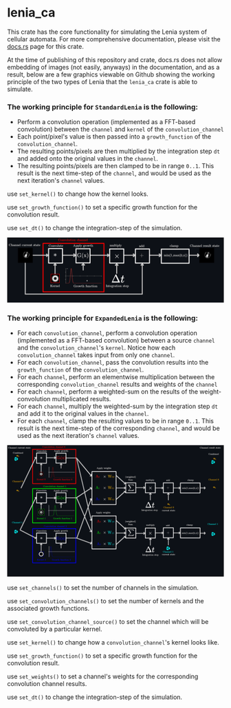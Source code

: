 # lenia_ca

This crate has the core functionality for simulating the Lenia system of cellular automata. For more comprehensive documentation, please visit the [docs.rs](https://docs.rs/lenia_ca/0.1.1/lenia_ca/) page for this crate. 

At the time of publishing of this repository and crate, docs.rs does not allow embedding of images (not easily, anyways) in the documentation, and as a result, below are a few graphics viewable on Github showing the working principle of the two types of Lenia that the ``lenia_ca`` crate is able to simulate. 

### The working principle for ``StandardLenia`` is the following:
* Perform a convolution operation (implemented as a FFT-based convolution) between the ``channel`` and ``kernel`` of the ``convolution_channel``
* Each point/pixel's value is then passed into a ``growth_function`` of the ``convolution_channel``.
* The resulting points/pixels are then multiplied by the integration step ``dt`` and added onto the original values in the ``channel``.
* The resulting points/pixels are then clamped to be in range ``0..1``. This result is the next time-step of the ``channel``, and would be used as the next iteration's ``channel`` values. 

use ``set_kernel()`` to change how the kernel looks.

use ``set_growth_function()`` to set a specific growth function for the convolution result.

use ``set_dt()`` to change the integration-step of the simulation. 

![Image representation of the algorithm on GitHub](images/standardlenia.png)



### The working principle for ``ExpandedLenia`` is the following:

* For each `convolution_channel`, perform a convolution operation (implemented as a FFT-based convolution) between a source `channel` and the `convolution_channel`'s `kernel`. Notice how each `convolution_channel` takes input from only one `channel`.
* For each `convolution_channel`, pass the convolution results into the `growth_function` of the `convolution_channel`.
* For each `channel`, perform an elementwise multiplication between the corresponding `convolution_channel` results and weights of the `channel`
* For each `channel`, perform a weighted-sum on the results of the weight-convolution multiplicated results. 
* For each `channel`, multiply the weighted-sum by the integration step `dt` and add it to the original values in the `channel`.
* For each `channel`, clamp the resulting values to be in range `0..1`. This result is the next time-step of the corresponding `channel`, and would be used as the next iteration's `channel` values.

![Image representation of the algorithm on GitHub](images/expandedlenia.png)

use `set_channels()` to set the number of channels in the simulation.

use `set_convolution_channels()` to set the number of kernels and the associated growth functions.

use `set_convolution_channel_source()` to set the channel which will be convoluted by a particular kernel.

use `set_kernel()` to change how a `convolution_channel`'s kernel looks like.

use `set_growth_function()` to set a specific growth function for the convolution result.

use `set_weights()` to set a channel's weights for the corresponding convolution channel results. 

use `set_dt()` to change the integration-step of the simulation. 